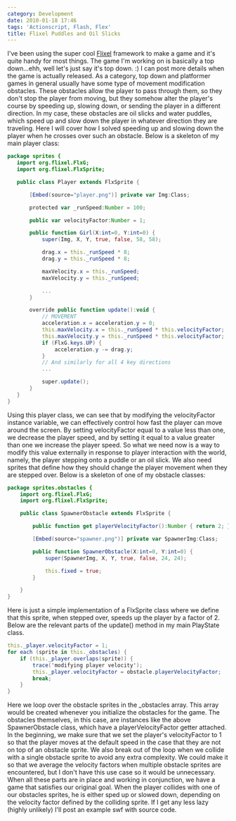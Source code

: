 ```yaml
---
category: Development
date: 2010-01-18 17:46
tags: 'Actionscript, Flash, Flex'
title: Flixel Puddles and Oil Slicks
---
```


I've been using the super cool
[Flixel](http://wiki.github.com/AdamAtomic/flixel/) framework to make a
game and it's quite handy for most things. The game I'm working on is
basically a top down...ehh, well let's just say it's top down. :) I can
post more details when the game is actually released. As a category, top
down and platformer games in general usually have some type of movement
modification obstacles. These obstacles allow the player to pass through
them, so they don't stop the player from moving, but they somehow alter
the player's course by speeding up, slowing down, or sending the player
in a different direction. In my case, these obstacles are oil slicks and
water puddles, which speed up and slow down the player in whatever
direction they are traveling. Here I will cover how I solved speeding up
and slowing down the player when he crosses over such an obstacle. Below
is a skeleton of my main player class:

```actionscript
package sprites {
   import org.flixel.FlxG;
   import org.flixel.FlxSprite;

   public class Player extends FlxSprite {

       [Embed(source="player.png")] private var Img:Class;

       protected var _runSpeed:Number = 100;

       public var velocityFactor:Number = 1;

       public function Girl(X:int=0, Y:int=0) {
           super(Img, X, Y, true, false, 58, 58);

           drag.x = this._runSpeed * 8;
           drag.y = this._runSpeed * 8;

           maxVelocity.x = this._runSpeed;
           maxVelocity.y = this._runSpeed;

           ...
       }

       override public function update():void {
           // MOVEMENT
           acceleration.x = acceleration.y = 0;
           this.maxVelocity.x = this._runSpeed * this.velocityFactor;
           this.maxVelocity.y = this._runSpeed * this.velocityFactor;
           if (FlxG.keys.UP) {
               acceleration.y -= drag.y;
           }
           // And similarly for all 4 key directions
           ...

           super.update();
       }
   }
}
```

Using this player class, we can see that by modifying the velocityFactor
instance variable, we can effectively control how fast the player can
move around the screen. By setting velocityFactor equal to a value less
than one, we decrease the player speed, and by setting it equal to a
value greater than one we increase the player speed. So what we need now
is a way to modify this value externally in response to player
interaction with the world, namely, the player stepping onto a puddle or
an oil slick. We also need sprites that define how they should change
the player movement when they are stepped over. Below is a skeleton of
one of my obstacle classes:

```actionscript
package sprites.obstacles {
    import org.flixel.FlxG;
    import org.flixel.FlxSprite;

    public class SpawnerObstacle extends FlxSprite {

        public function get playerVelocityFactor():Number { return 2; }

        [Embed(source="spawner.png")] private var SpawnerImg:Class;

        public function SpawnerObstacle(X:int=0, Y:int=0) {
            super(SpawnerImg, X, Y, true, false, 24, 24);

            this.fixed = true;
        }

    }
}
```

Here is just a simple implementation of a FlxSprite class where we
define that this sprite, when stepped over, speeds up the player by a
factor of 2. Below are the relevant parts of the update() method in my
main PlayState class.

```actionscript
this._player.velocityFactor = 1;
for each (sprite in this._obstacles) {
    if (this._player.overlaps(sprite)) {
        trace('modifying player velocity');
        this._player.velocityFactor = obstacle.playerVelocityFactor;
        break;
    }
}
```

Here we loop over the obstacle sprites in the \_obstacles array. This
array would be created whenever you initialize the obstacles for the
game. The obstacles themselves, in this case, are instances like the
above SpawnerObstacle class, which have a playerVelocityFactor getter
attached. In the beginning, we make sure that we set the player's
velocityFactor to 1 so that the player moves at the default speed in the
case that they are not on top of an obstacle sprite. We also break out
of the loop when we collide with a single obstacle sprite to avoid any
extra complexity. We could make it so that we average the velocity
factors when multiple obstacle sprites are encountered, but I don't have
this use case so it would be unnecessary. When all these parts are in
place and working in conjunction, we have a game that satisfies our
original goal. When the player collides with one of our obstacles
sprites, he is either sped up or slowed down, depending on the velocity
factor defined by the colliding sprite. If I get any less lazy (highly
unlikely) I'll post an example swf with source code.
